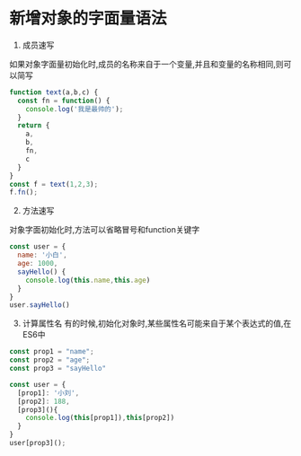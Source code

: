 # 新增对象的字面量语法

1. 成员速写

如果对象字面量初始化时,成员的名称来自于一个变量,并且和变量的名称相同,则可以简写
```js
function text(a,b,c) {
  const fn = function() {
    console.log('我是最帅的');
  }
  return {
    a,
    b,
    fn,
    c
  }
}
const f = text(1,2,3);
f.fn();
```

2. 方法速写

对象字面初始化时,方法可以省略冒号和function关键字
```js
const user = {
  name: '小白',
  age: 1000,
  sayHello() {
    console.log(this.name,this.age)
  }
}
user.sayHello()
```

3. 计算属性名
有的时候,初始化对象时,某些属性名可能来自于某个表达式的值,在ES6中

```js
const prop1 = "name";
const prop2 = "age";
const prop3 = "sayHello"

const user = {
  [prop1]: '小刘',
  [prop2]: 188,
  [prop3](){
    console.log(this[prop1]),this[prop2])
  }
}
user[prop3]();
```